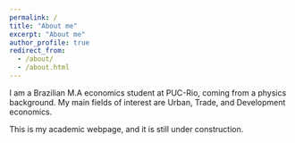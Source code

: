 ```yaml
---
permalink: /
title: "About me"
excerpt: "About me"
author_profile: true
redirect_from: 
  - /about/
  - /about.html
---
```


I am a Brazilian M.A economics student at PUC-Rio, coming from a physics background.
My main fields of interest are Urban, Trade, and Development economics.

This is my academic webpage, and it is still under construction.